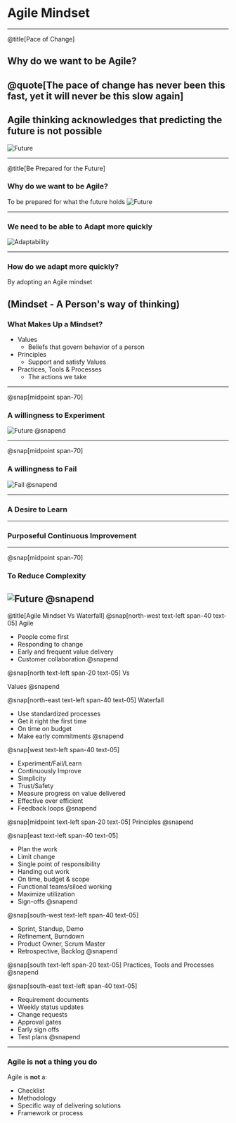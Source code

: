 
# Agile Mindset
---
@title[Pace of Change]
## Why do we want to be Agile?
@quote[The pace of change has never been this fast, yet it will never be this slow again]
---
## Agile thinking acknowledges that predicting the future is not possible
![Future](assets/img/mind-reader.png)

---
@title[Be Prepared for the Future]
### Why do we want to be Agile?
To be prepared for what the future holds
![Future](assets/img/blockbuster.png)

---
### We need to be able to Adapt more quickly
![Adaptability](assets/img/adaptability.png)

---
### How do we adapt more quickly?
By adopting an Agile mindset

(Mindset - A Person's way of thinking)
---
### What Makes Up a Mindset?
- Values
   - Beliefs that govern behavior of a person
- Principles
   - Support and satisfy Values
- Practices, Tools & Processes
   - The actions we take

---
@snap[midpoint span-70]
### A willingness to Experiment
![Future](assets/img/experiment.png)
@snapend

---
@snap[midpoint span-70]
### A willingness to Fail
![Fail](assets/img/fail.png)
@snapend

---
### A Desire to Learn

---
### Purposeful Continuous Improvement
---
@snap[midpoint span-70]
### To Reduce Complexity
![Future](assets/img/ham.png)
@snapend
---
@title[Agile Mindset Vs Waterfall]
@snap[north-west text-left span-40 text-05]
Agile

- People come first
- Responding to change
- Early and frequent value delivery
- Customer collaboration
@snapend

@snap[north text-left span-20 text-05]
Vs

Values
@snapend

@snap[north-east text-left span-40 text-05]
Waterfall


- Use standardized processes
- Get it right the first time
- On time on budget
- Make early commitments
@snapend

@snap[west text-left span-40 text-05]
- Experiment/Fail/Learn
- Continuously Improve
- Simplicity
- Trust/Safety
- Measure progress on value delivered
- Effective over efficient
- Feedback loops
@snapend

@snap[midpoint text-left span-20 text-05]
Principles
@snapend

@snap[east text-left span-40 text-05]
- Plan the work
- Limit change
- Single point of responsibility
- Handing out work
- On time, budget & scope
- Functional teams/siloed working
- Maximize utilization
- Sign-offs
@snapend

@snap[south-west text-left span-40 text-05]
- Sprint, Standup, Demo
- Refinement, Burndown
- Product Owner, Scrum Master
- Retrospective, Backlog
@snapend

@snap[south text-left span-20 text-05]
Practices, Tools
and Processes
@snapend

@snap[south-east text-left span-40 text-05]
- Requirement documents
- Weekly status updates
- Change requests
- Approval gates
- Early sign offs
- Test plans
@snapend
---
### Agile is not a thing you do
Agile is **not** a:
- Checklist
- Methodology
- Specific way of delivering solutions
- Framework or process
